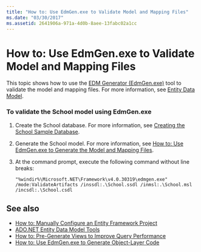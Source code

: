 ```yaml
---
title: "How to: Use EdmGen.exe to Validate Model and Mapping Files"
ms.date: "03/30/2017"
ms.assetid: 2641906a-971a-4d0b-8aee-13fabc02a1cc
---
```

# How to: Use EdmGen.exe to Validate Model and Mapping Files
This topic shows how to use the [EDM Generator (EdmGen.exe)](../../../../../docs/framework/data/adonet/ef/edm-generator-edmgen-exe.md) tool to validate the model and mapping files. For more information, see [Entity Data Model](../../../../../docs/framework/data/adonet/entity-data-model.md).  
  
### To validate the School model using EdmGen.exe  
  
1.  Create the School database. For more information, see [Creating the School Sample Database](https://docs.microsoft.com/previous-versions/dotnet/netframework-4.0/bb399731(v=vs.100)).  
  
2.  Generate the School model. For more information, see [How to: Use EdmGen.exe to Generate the Model and Mapping Files](../../../../../docs/framework/data/adonet/ef/how-to-use-edmgen-exe-to-generate-the-model-and-mapping-files.md).  
  
3.  At the command prompt, execute the following command without line breaks:  
  
    ```console
    "%windir%\Microsoft.NET\Framework\v4.0.30319\edmgen.exe" /mode:ValidateArtifacts /inssdl:.\School.ssdl /inmsl:.\School.msl /incsdl:.\School.csdl  
    ```  
  
## See also
- [How to: Manually Configure an Entity Framework Project](https://docs.microsoft.com/previous-versions/dotnet/netframework-4.0/bb738546(v=vs.100))
- [ADO.NET Entity Data Model Tools](https://docs.microsoft.com/previous-versions/dotnet/netframework-4.0/bb399249(v=vs.100))
- [How to: Pre-Generate Views to Improve Query Performance](https://docs.microsoft.com/previous-versions/dotnet/netframework-4.0/bb896240(v=vs.100))
- [How to: Use EdmGen.exe to Generate Object-Layer Code](../../../../../docs/framework/data/adonet/ef/how-to-use-edmgen-exe-to-generate-object-layer-code.md)
